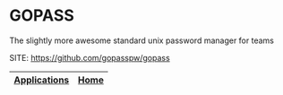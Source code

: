 # GOPASS

 The slightly more awesome standard unix password manager for teams

 SITE: https://github.com/gopasspw/gopass

 | [Applications](https://portable-linux-apps.github.io/apps.html) | [Home](https://portable-linux-apps.github.io)
 | --- | --- |
